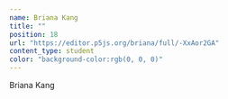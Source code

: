 ```yaml
---
name: Briana Kang
title: ""
position: 18
url: "https://editor.p5js.org/briana/full/-XxAor2GA"
content_type: student
color: "background-color:rgb(0, 0, 0)"
---
```


Briana Kang
